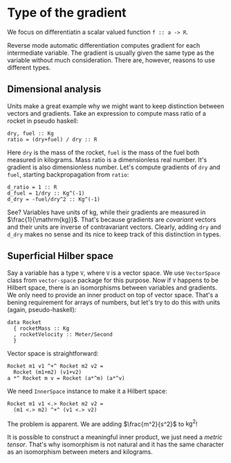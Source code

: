 # Type of the gradient
We focus on differentiatin a scalar valued function `f :: a -> R`.

Reverse mode automatic differentiation computes gradient
for each intermediate variable. The gradient is usually given
the same type as the variable without much consideration. There
are, however, reasons to use different types.

## Dimensional analysis
Units make a great example why we might want to keep distinction
between vectors and gradients. Take an expression to compute
mass ratio of a rocket in pseudo haskell:

~~~ {.haskell}
dry, fuel :: Kg
ratio = (dry+fuel) / dry :: R
~~~

Here `dry` is the mass of the rocket, `fuel` is the mass of the fuel
both measured in kilograms. Mass ratio is a dimensionless real number. It's gradient is also dimensionless number. Let's compute gradients of `dry` and `fuel`, starting backpropagation
from `ratio`:

~~~ {.haskell}
d_ratio = 1 :: R
d_fuel = 1/dry :: Kg^(-1)
d_dry = -fuel/dry^2 :: Kg^(-1)
~~~

See? Variables have units of $\mathrm{kg}$, while their gradients
are measured in $\frac{1}{\mathrm{kg}}$. That's because gradients are _covariant_ vectors
and their units are inverse of contravariant vectors. Clearly, adding `dry` and `d_dry` makes
no sense and its nice to keep track of this distinction in types.

## Superficial Hilber space

Say a variable has a type `V`, where `V` is a vector space. We use `VectorSpace`
class from `vector-space` package for this purpose. Now if `V` happens to be Hilbert
space, there is an isomorphisms between variables and gradients. We only need to
provide an inner product on top of vector space. That's a bening requirement for
arrays of numbers, but let's try to do this with units (again, pseudo-haskell):

~~~ {.haskell}
data Rocket
  { rocketMass :: Kg
  , rocketVelocity :: Meter/Second
  }

~~~

Vector space is straightforward:

~~~ {.haskell}
Rocket m1 v1 ^+^ Rocket m2 v2 =
  Rocket (m1+m2) (v1+v2)
a *^ Rocket m v = Rocket (a*^m) (a*^v)
~~~

We need `InnerSpace` instance to make it a Hilbert space:

~~~ {.haskell}
Rocket m1 v1 <.> Rocket m2 v2 =
  (m1 <.> m2) ^+^ (v1 <.> v2)
~~~

The problem is apparent. We are adding $\frac{m^2}{s^2}$ to $\mathrm{kg}^2$!

It is possible to construct a meaningful inner product, we just need a _metric tensor_.
That's why isomorphism is not natural and it has the same character as an isomorphism
between meters and kilograms.

